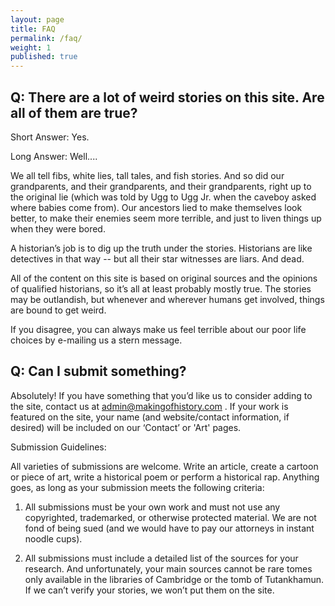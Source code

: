 ```yaml
---
layout: page
title: FAQ
permalink: /faq/
weight: 1
published: true
---
```


## Q: There are a lot of weird stories on this site. Are all of them are true?

Short Answer: Yes.

Long Answer: Well.... 

We all tell fibs, white lies, tall tales, and fish stories. And so did our grandparents, and their grandparents, and their grandparents, right up to the original lie (which was told by Ugg to Ugg Jr. when the caveboy asked where babies come from). Our ancestors lied to make themselves look better, to make their enemies seem more terrible, and just to liven things up when they were bored.

A historian’s job is to dig up the truth under the stories. Historians are like detectives in that way -- but all their star witnesses are liars. And dead. 

All of the content on this site is based on original sources and the opinions of qualified historians, so it’s all at least probably mostly true. The stories may be outlandish, but whenever and wherever humans get involved, things are bound to get weird.

If you disagree, you can always make us feel terrible about our poor life choices by e-mailing  us a stern message. 

## Q: Can I submit something?

Absolutely! If you have something that you’d like us to consider adding to the site, contact us at admin@makingofhistory.com . If your work is featured on the site, your name (and website/contact information, if desired) will be included on our ‘Contact’ or 'Art' pages.

Submission Guidelines:

All varieties of submissions are welcome. Write an article, create a cartoon or piece of art, write a historical poem or perform a historical rap. Anything goes, as long as your submission meets the following criteria:

1. All submissions must be your own work and must not use any copyrighted, trademarked, or otherwise protected material. We are not fond of being sued (and we would have to pay our attorneys in instant noodle cups).

2. All submissions must include a detailed list of the sources for your research. And unfortunately, your main sources cannot be rare tomes only available in the libraries of Cambridge or the tomb of Tutankhamun. If we can’t verify your stories, we won’t put them on the site.